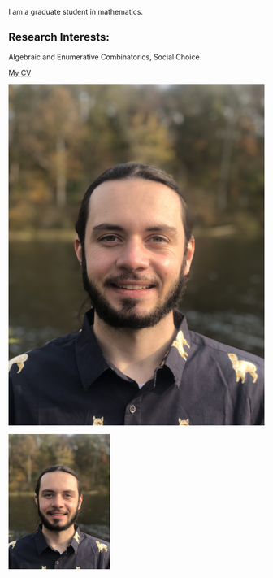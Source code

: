 I am a graduate student in mathematics. 
## Research Interests:
Algebraic and Enumerative Combinatorics, Social Choice

[My CV](CV.pdf)

![Image of Daniel](Dan.jpeg)

<img src="Dan.jpeg" alt="drawing" width="200"/>
